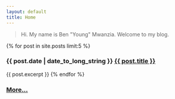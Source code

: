```yaml
---
layout: default
title: Home
---
```


> Hi. My name is Ben "Young" Mwanzia. Welcome to my blog.

{% for post in site.posts limit:5 %}
### {{ post.date | date_to_long_string }} <a href="{{ post.url }}">{{ post.title }}</a>
{{ post.excerpt }}
{% endfor %}

### [More...](/archives/)
